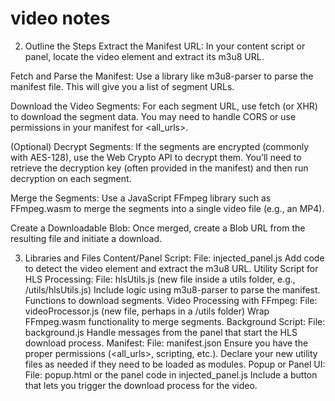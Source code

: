 # video notes

2. Outline the Steps
Extract the Manifest URL:
In your content script or panel, locate the video element and extract its m3u8 URL.

Fetch and Parse the Manifest:
Use a library like m3u8-parser to parse the manifest file. This will give you a list of segment URLs.

Download the Video Segments:
For each segment URL, use fetch (or XHR) to download the segment data.
You may need to handle CORS or use permissions in your manifest for <all_urls>.

(Optional) Decrypt Segments:
If the segments are encrypted (commonly with AES-128), use the Web Crypto API to decrypt them.
You’ll need to retrieve the decryption key (often provided in the manifest) and then run decryption on each segment.

Merge the Segments:
Use a JavaScript FFmpeg library such as FFmpeg.wasm to merge the segments into a single video file (e.g., an MP4).

Create a Downloadable Blob:
Once merged, create a Blob URL from the resulting file and initiate a download.

3. Libraries and Files
Content/Panel Script:
File: injected_panel.js
Add code to detect the video element and extract the m3u8 URL.
Utility Script for HLS Processing:
File: hlsUtils.js (new file inside a utils folder, e.g., /utils/hlsUtils.js)
Include logic using m3u8-parser to parse the manifest.
Functions to download segments.
Video Processing with FFmpeg:
File: videoProcessor.js (new file, perhaps in a /utils folder)
Wrap FFmpeg.wasm functionality to merge segments.
Background Script:
File: background.js
Handle messages from the panel that start the HLS download process.
Manifest:
File: manifest.json
Ensure you have the proper permissions (<all_urls>, scripting, etc.).
Declare your new utility files as needed if they need to be loaded as modules.
Popup or Panel UI:
File: popup.html or the panel code in injected_panel.js
Include a button that lets you trigger the download process for the video.
